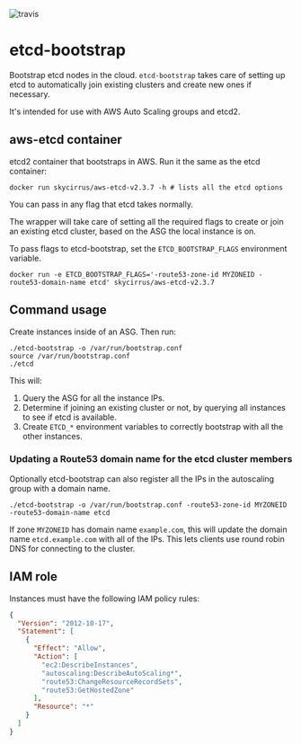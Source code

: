 ![travis](https://travis-ci.org/sky-uk/etcd-bootstrap.svg?branch=master)

# etcd-bootstrap

Bootstrap etcd nodes in the cloud. `etcd-bootstrap` takes care of setting up etcd
to automatically join existing clusters and create new ones if necessary.

It's intended for use with AWS Auto Scaling groups and etcd2.

## aws-etcd container

etcd2 container that bootstraps in AWS. Run it the same as the etcd container:

    docker run skycirrus/aws-etcd-v2.3.7 -h # lists all the etcd options

You can pass in any flag that etcd takes normally.

The wrapper will take care of setting all the required flags to create or join an existing
etcd cluster, based on the ASG the local instance is on.

To pass flags to etcd-bootstrap, set the `ETCD_BOOTSTRAP_FLAGS` environment variable.

    docker run -e ETCD_BOOTSTRAP_FLAGS='-route53-zone-id MYZONEID -route53-domain-name etcd' skycirrus/aws-etcd-v2.3.7

## Command usage

Create instances inside of an ASG. Then run: 

    ./etcd-bootstrap -o /var/run/bootstrap.conf
    source /var/run/bootstrap.conf
    ./etcd

This will:

1. Query the ASG for all the instance IPs.
2. Determine if joining an existing cluster or not, by querying all instances
   to see if etcd is available.
3. Create `ETCD_*` environment variables to correctly bootstrap with all the
   other instances.

### Updating a Route53 domain name for the etcd cluster members

Optionally etcd-bootstrap can also register all the IPs in the autoscaling group with a domain name.

    ./etcd-bootstrap -o /var/run/bootstrap.conf -route53-zone-id MYZONEID -route53-domain-name etcd

If zone `MYZONEID` has domain name `example.com`, this will update the domain name `etcd.example.com` with all
of the IPs. This lets clients use round robin DNS for connecting to the cluster.

## IAM role

Instances must have the following IAM policy rules:

```json
{
  "Version": "2012-10-17",
  "Statement": [
    {
      "Effect": "Allow",
      "Action": [
        "ec2:DescribeInstances",
        "autoscaling:DescribeAutoScaling*",
        "route53:ChangeResourceRecordSets",
        "route53:GetHostedZone"
      ],
      "Resource": "*"
    }
  ]
}

```
